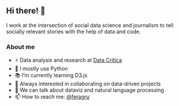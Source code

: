 ## Hi there! 👋

I work at the intersection of social data science and journalism to tell socially relevant stories with the help of data and code.

### About me
- ⚡️ Data analysis and research at [Data Crítica](https://datacritica.org/)
- 📌 I mostly use Python
- 📚 I’m currently learning D3.js
- 🚀 Always interested in collaborating on data-driven projects
- 👥 We can talk about dataviz and natural language processing
- 📫 How to reach me: [@feragru](https://twitter.com/feragru)
